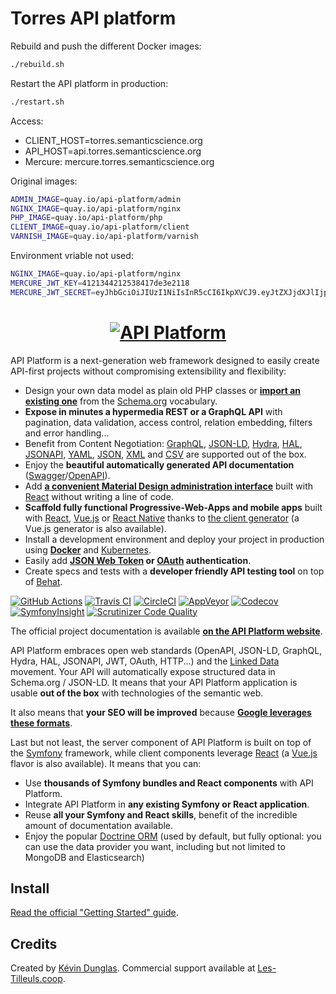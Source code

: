# Torres API platform

Rebuild and push the different Docker images:

```bash
./rebuild.sh
```

Restart the API platform in production:

```bash
./restart.sh
```

Access:

* CLIENT_HOST=torres.semanticscience.org
* API_HOST=api.torres.semanticscience.org
* Mercure: mercure.torres.semanticscience.org

Original images:

```bash
ADMIN_IMAGE=quay.io/api-platform/admin
NGINX_IMAGE=quay.io/api-platform/nginx
PHP_IMAGE=quay.io/api-platform/php
CLIENT_IMAGE=quay.io/api-platform/client
VARNISH_IMAGE=quay.io/api-platform/varnish
```

Environment vriable not used:

```bash
NGINX_IMAGE=quay.io/api-platform/nginx
MERCURE_JWT_KEY=4121344212538417de3e2118
MERCURE_JWT_SECRET=eyJhbGciOiJIUzI1NiIsInR5cCI6IkpXVCJ9.eyJtZXJjdXJlIjp7InN1YnNjcmliZSI6WyJmb28iLCJiYXIiXSwicHVibGlzaCI6WyJmb28iXX19.B0MuTRMPLrut4Nt3wxVvLtfWB_y189VEpWMlSmIQABQ
```



<h1 align="center"><a href="https://api-platform.com"><img src="https://api-platform.com/logo-250x250.png" alt="API Platform"></a></h1>

API Platform is a next-generation web framework designed to easily create API-first projects without compromising extensibility
and flexibility:

* Design your own data model as plain old PHP classes or [**import an existing one**](https://api-platform.com/docs/schema-generator)
  from the [Schema.org](https://schema.org/) vocabulary.
* **Expose in minutes a hypermedia REST or a GraphQL API** with pagination, data validation, access control, relation embedding,
  filters and error handling...
* Benefit from Content Negotiation: [GraphQL](https://graphql.org), [JSON-LD](https://json-ld.org), [Hydra](https://hydra-cg.com),
  [HAL](https://github.com/mikekelly/hal_specification/blob/master/hal_specification.md), [JSONAPI](https://jsonapi.org/), [YAML](https://yaml.org/), [JSON](https://www.json.org/), [XML](https://www.w3.org/XML/) and [CSV](https://www.ietf.org/rfc/rfc4180.txt) are supported out of the box.
* Enjoy the **beautiful automatically generated API documentation** ([Swagger](https://swagger.io/)/[OpenAPI](https://www.openapis.org/)).
* Add [**a convenient Material Design administration interface**](https://api-platform.com/docs/admin) built with [React](https://reactjs.org/)
  without writing a line of code.
* **Scaffold fully functional Progressive-Web-Apps and mobile apps** built with [React](https://api-platform.com/docs/client-generator/react),
[Vue.js](https://api-platform.com/docs/client-generator/vuejs) or [React Native](https://api-platform.com/docs/client-generator/react-native)
thanks to [the client generator](https://api-platform.com/docs/client-generator) (a Vue.js generator is also available).
* Install a development environment and deploy your project in production using **[Docker](https://api-platform.com/docs/distribution)**
and [Kubernetes](https://api-platform.com/docs/deployment/kubernetes).
* Easily add **[JSON Web Token](https://api-platform.com/docs/core/jwt) or [OAuth](https://oauth.net/) authentication**.
* Create specs and tests with a **developer friendly API testing tool** on top of [Behat](https://behat.org/).

[![GitHub Actions](https://github.com/api-platform/core/workflows/CI/badge.svg)](https://github.com/api-platform/core/actions?workflow=CI)
[![Travis CI](https://travis-ci.org/api-platform/core.svg?branch=master)](https://travis-ci.org/api-platform/core)
[![CircleCI](https://circleci.com/gh/api-platform/core/tree/master.svg?style=shield)](https://circleci.com/gh/api-platform/core/tree/master)
[![AppVeyor](https://ci.appveyor.com/api/projects/status/grwuyprts3wdqx5l/branch/master?svg=true)](https://ci.appveyor.com/project/dunglas/dunglasapibundle/branch/master)
[![Codecov](https://codecov.io/gh/api-platform/core/branch/master/graph/badge.svg)](https://codecov.io/gh/api-platform/core/branch/master)
[![SymfonyInsight](https://insight.symfony.com/projects/92d78899-946c-4282-89a3-ac92344f9a93/mini.svg)](https://insight.symfony.com/projects/92d78899-946c-4282-89a3-ac92344f9a93)
[![Scrutinizer Code Quality](https://scrutinizer-ci.com/g/api-platform/core/badges/quality-score.png?b=master)](https://scrutinizer-ci.com/g/api-platform/core/?branch=master)

The official project documentation is available **[on the API Platform website](https://api-platform.com)**.

API Platform embraces open web standards (OpenAPI, JSON-LD, GraphQL, Hydra, HAL, JSONAPI, JWT, OAuth, HTTP...) and the
[Linked Data](https://www.w3.org/standards/semanticweb/data) movement. Your API will automatically expose structured data
in Schema.org / JSON-LD. It means that your API Platform application is usable **out of the box** with technologies of
the semantic web.

It also means that **your SEO will be improved** because **[Google leverages these formats](https://developers.google.com/search/docs/guides/intro-structured-data)**.

Last but not least, the server component of API Platform is built on top of the [Symfony](https://symfony.com) framework,
while client components leverage [React](https://reactjs.org/) (a [Vue.js](https://vuejs.org/) flavor is also available).
It means that you can:

* Use **thousands of Symfony bundles and React components** with API Platform.
* Integrate API Platform in **any existing Symfony or React application**.
* Reuse **all your Symfony and React skills**, benefit of the incredible amount of documentation available.
* Enjoy the popular [Doctrine ORM](https://www.doctrine-project.org/projects/orm.html) (used by default, but fully optional:
  you can use the data provider you want, including but not limited to MongoDB and Elasticsearch)

## Install

[Read the official "Getting Started" guide](https://api-platform.com/docs/distribution).

## Credits

Created by [Kévin Dunglas](https://dunglas.fr). Commercial support available at [Les-Tilleuls.coop](https://les-tilleuls.coop).

